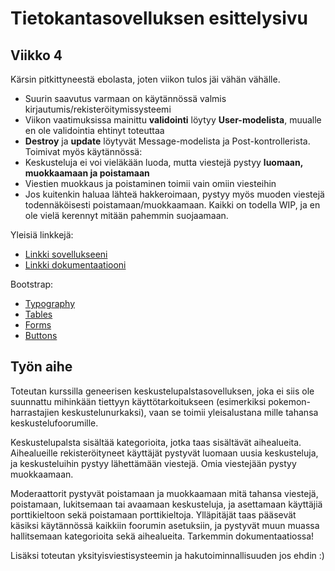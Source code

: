 # Tietokantasovelluksen esittelysivu

## Viikko 4
Kärsin pitkittyneestä ebolasta, joten viikon tulos jäi vähän vähälle.
* Suurin saavutus varmaan on käytännössä valmis kirjautumis/rekisteröitymissysteemi
* Viikon vaatimuksissa mainittu **validointi** löytyy **User-modelista**, muualle en ole validointia ehtinyt toteuttaa
* **Destroy** ja **update** löytyvät Message-modelista ja Post-kontrollerista. Toimivat myös käytännössä:
 * Keskusteluja ei voi vieläkään luoda, mutta viestejä pystyy **luomaan, muokkaamaan ja poistamaan**
 * Viestien muokkaus ja poistaminen toimii vain omiin viesteihin
  * Jos kuitenkin haluaa lähteä hakkeroimaan, pystyy myös muoden viestejä todennäköisesti poistamaan/muokkaamaan. Kaikki on todella WIP, ja en ole vielä kerennyt mitään pahemmin suojaamaan. 



Yleisiä linkkejä:

* [Linkki sovellukseeni](http://vlakanie.users.cs.helsinki.fi/tsoha/)
* [Linkki dokumentaatiooni](https://github.com/TheDuckFIN/Tsoha-Bootstrap/blob/master/doc/dokumentaatio.pdf)

Bootstrap:

* [Typography](http://getbootstrap.com/css/#type)
* [Tables](http://getbootstrap.com/css/#tables)
* [Forms](http://getbootstrap.com/css/#forms)
* [Buttons](http://getbootstrap.com/css/#buttons)

## Työn aihe

Toteutan kurssilla geneerisen keskustelupalstasovelluksen, joka ei siis ole suunnattu mihinkään tiettyyn käyttötarkoitukseen (esimerkiksi pokemon-harrastajien keskustelunurkaksi), vaan se toimii yleisalustana mille tahansa keskustelufoorumille. 

Keskustelupalsta sisältää kategorioita, jotka taas sisältävät aihealueita. Aihealueille rekisteröityneet käyttäjät pystyvät luomaan uusia keskusteluja, ja keskusteluihin pystyy lähettämään viestejä. Omia viestejään pystyy muokkaamaan.

Moderaattorit pystyvät poistamaan ja muokkaamaan mitä tahansa viestejä, poistamaan, lukitsemaan tai avaamaan keskusteluja, ja asettamaan käyttäjiä porttikieltoon sekä poistamaan porttikieltoja. Ylläpitäjät taas pääsevät käsiksi käytännössä kaikkiin foorumin asetuksiin, ja pystyvät muun muassa hallitsemaan kategorioita sekä aihealueita. Tarkemmin dokumentaatiossa!

Lisäksi toteutan yksityisviestisysteemin ja hakutoiminnallisuuden jos ehdin :)
